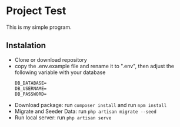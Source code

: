 # Project Test

This is my simple program.

## Instalation
- Clone or download repository
- copy the .env.example file and rename it to ".env", then adjust the following variable with your database
    ```html
    DB_DATABASE=
    DB_USERNAME=
    DB_PASSWORD=
    ```
- Download package: run `composer install` and run `npm install`
- Migrate and Seeder Data: run `php artisan migrate --seed`
- Run local server: run `php artisan serve`
